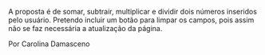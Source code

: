 A proposta é de somar, subtrair, multiplicar e dividir dois números inseridos pelo usuário.
Pretendo incluir um botão para limpar os campos, pois assim não se faz necessária a atualização da página.

Por Carolina Damasceno